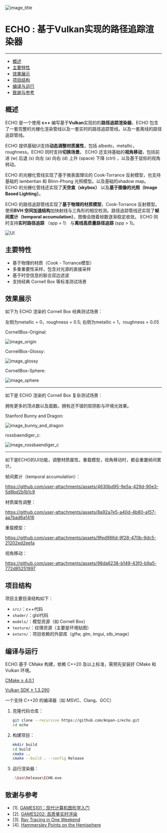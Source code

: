 
![image_title](./assets/image_title.png)

# ECHO : 基于Vulkan实现的路径追踪渲染器
---

- [概述](#概述)
- [主要特性](#主要特性)
- [效果展示](#效果展示)
- [项目结构](#项目结构)
- [编译与运行](#编译与运行)
- [致谢与参考](#致谢与参考)

## 概述

ECHO 是一个使用 **c++** 编写基于**Vulkan**实现的的**路径追踪渲染器**，ECHO 包含了一套完整的光栅化渲染管线以及一套实时的路径追踪管线，以及一套离线的路径追踪管线。

ECHO 提供基础UI支持**动态调整材质属性**，包括 albedo，metallic，roughness。ECHO 同时支持**切换场景**。
ECHO 还支持基础的**视角移动**，包括前进 (w) 后退 (s) 向左 (a) 向右 (d) 上升 (space) 下降 (ctrl) ，以及基于鼠标的视角转动。

ECHO 的光栅化管线实现了基于微表面理论的 Cook-Torrance 反射模型，也支持基础的 lambertian 和 Blinn-Phong 光照模型。以及基础的shadow map。
ECHO 的光栅化管线还实现了**天空盒（skybox）** 以及**基于图像的光照（Image Based Lighting）**。

ECHO 的路径追踪管线实现了**基于物理的材质模型**，Cook-Torrance 反射模型。使用**BVH 空间加速结构**加快射线与三角形的相交检测。路径追踪管线还实现了**帧间累计（temporal accumulation）**，图像会随着帧数逐渐稳定收敛。
ECHO 同时支持**实时路径追踪** （spp = 1） 与**离线高质量路径追踪** (spp > 1)。

![UI](./assets/echo_ui.png)


## 主要特性

- 基于物理的材质（Cook - Torrance模型）
- 多重重要性采样，包含对光源的直接采样
- 基于时空信息的联合双边滤波
- 支持经典 Cornell Box 等标准测试场景

## 效果展示

如下为 ECHO 渲染的 Cornell Box 经典测试场景：

左侧为metallic = 0，roughness = 0.5; 右侧为metallic = 1，roughness = 0.05


CornellBox-Original:

![image_origin](./assets/image_origin.png)

CornellBox-Glossy:

![image_glossy](./assets/image_glossy.png)

CornellBox-Sphere:

![image_sphere](./assets/image_sphere.png)

---

如下是 ECHO 渲染的 Cornell Box 复杂测试场景：

拥有更多的顶点数以及面数。拥有还不错的软阴影与环境光效果。

Stanford Bunny and Dragon:

![image_bunny_and_dragon](./assets/image_bunny_and_dragon.png)

rossbaendiger_c:

![image_rossbaendiger_c](./assets/image_rossbaendiger_c.png)

---

如下是ECHO的UI功能，调整材质属性，重载模型，视角移动时，都会重置帧间累计。

帧间累计（temporal accumulation）：

https://github.com/user-attachments/assets/4630bd95-9e5a-429d-90e3-5d8bd2b1b1c9

材质属性调整：

https://github.com/user-attachments/assets/8a92a7e5-a40d-4b80-a157-aa7bad6a1416

重载模型：

https://github.com/user-attachments/assets/9fed986d-9f28-470b-9dc5-21202ed2eefa

视角移动：

https://github.com/user-attachments/assets/98da6238-b149-43f0-b9a5-772d85251997


## 项目结构

项目主要目录结构如下：

+ `src/`：c++代码
+ `shader/`：glsl代码
+ `models/`：模型资源（如 Cornell Box）
+ `texture/`：纹理资源（主要是环境贴图）
+ `extern/`：项目依赖的外部库（glfw, glm, imgui, stb_image）

## 编译与运行

ECHO 基于 CMake 构建，依赖 C++20 及以上标准，需预先安装好 CMake 和 Vulkan 环境。

[CMake ≥ 4.0.1](https://cmake.org/download/)

[Vulkan SDK ≥ 1.3.290](https://vulkan.lunarg.com/sdk/home)

一个支持 C++20 的编译器（如 MSVC、Clang、GCC）

1. 克隆代码仓库：

   ```bash
   git clone --recursive https://github.com/Anpan-z/echo.git
   cd echo
   ```

2. 构建项目：

   ```bash
   mkdir build
   cd build
   cmake ..
   cmake --build . --config Release
   ```

3. 运行渲染器：

   ```bash
   .\bin\Release\ECHO.exe
   ```

## 致谢与参考

- [1]. [GAMES101：现代计算机图形学入门](https://sites.cs.ucsb.edu/~lingqi/teaching/games101.html)
- [2]. [GAMES202: 高质量实时渲染](https://sites.cs.ucsb.edu/~lingqi/teaching/games202.html)
- [3]. [Ray Tracing in One Weekend](https://raytracing.github.io/)
- [4]. [Hammersley Points on the Hemisphere](http://holger.dammertz.org/stuff/notes_HammersleyOnHemisphere.html)
